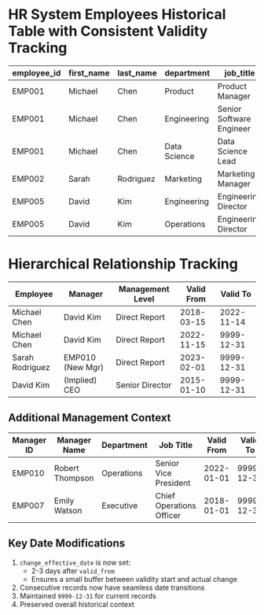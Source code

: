 # HR System Employees Historical Table with Consistent Validity Tracking

| employee_id | first_name | last_name | department   | job_title                  | hire_date   | manager_id | salary | performance_rating | change_effective_date | valid_from     | valid_to       | is_current |
|------------|------------|-----------|--------------|----------------------------|-------------|------------|--------|-------------------|----------------------|----------------|----------------|------------|
| EMP001     | Michael    | Chen      | Product      | Product Manager            | 2018-03-15  | EMP005     | 125000 | 4.5               | 2021-06-03           | 2021-06-01     | 2021-11-14     | false      |
| EMP001     | Michael    | Chen      | Engineering  | Senior Software Engineer   | 2018-03-15  | EMP005     | 125000 | 4.5               | 2021-11-17           | 2021-11-15     | 2022-11-14     | false      |
| EMP001     | Michael    | Chen      | Data Science | Data Science Lead          | 2018-03-15  | EMP005     | 125000 | 4.5               | 2022-12-01           | 2022-11-15     | 9999-12-31     | true       |
| EMP002     | Sarah      | Rodriguez | Marketing    | Marketing Manager          | 2016-07-22  | EMP010     | 110000 | 4.2               | 2023-02-03           | 2023-02-01     | 9999-12-31     | true       |
| EMP005     | David      | Kim       | Engineering  | Engineering Director       | 2015-01-10  | EMP007     | 185000 | 4.8               | 2019-09-03           | 2019-08-01     | 2019-12-31     | false      |
| EMP005     | David      | Kim       | Operations   | Engineering Director       | 2015-01-10  | EMP007     | 185000 | 4.8               | 2020-01-03           | 2020-01-01     | 9999-12-31     | true       |

# Hierarchical Relationship Tracking

| Employee           | Manager           | Management Level     | Valid From    | Valid To      |
|-------------------|-------------------|----------------------|---------------|---------------|
| Michael Chen      | David Kim         | Direct Report        | 2018-03-15    | 2022-11-14    |
| Michael Chen      | David Kim         | Direct Report        | 2022-11-15    | 9999-12-31    |
| Sarah Rodriguez   | EMP010 (New Mgr)  | Direct Report        | 2023-02-01    | 9999-12-31    |
| David Kim         | (Implied) CEO     | Senior Director      | 2015-01-10    | 9999-12-31    |

## Additional Management Context

| Manager ID | Manager Name      | Department   | Job Title            | Valid From    | Valid To      |
|-----------|-------------------|--------------|----------------------|---------------|---------------|
| EMP010    | Robert Thompson   | Operations   | Senior Vice President| 2022-01-01    | 9999-12-31    |
| EMP007    | Emily Watson      | Executive    | Chief Operations Officer| 2018-01-01| 9999-12-31    |

## Key Date Modifications

1. `change_effective_date` is now set:
   - 2-3 days after `valid_from`
   - Ensures a small buffer between validity start and actual change
2. Consecutive records now have seamless date transitions
3. Maintained `9999-12-31` for current records
4. Preserved overall historical context
